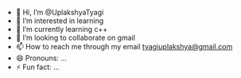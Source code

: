 - 👋 Hi, I’m @UplakshyaTyagi
- 👀 I’m interested in learning
- 🌱 I’m currently learning c++
- 💞️ I’m looking to collaborate on gmail
- 📫 How to reach me through my email tyagiuplakshya@gmail.com
- 😄 Pronouns: ...
- ⚡ Fun fact: ...

<!---
UplakshyaTyagi/UplakshyaTyagi is a ✨ special ✨ repository because its `README.md` (this file) appears on your GitHub profile.
You can click the Preview link to take a look at your changes.
--->
